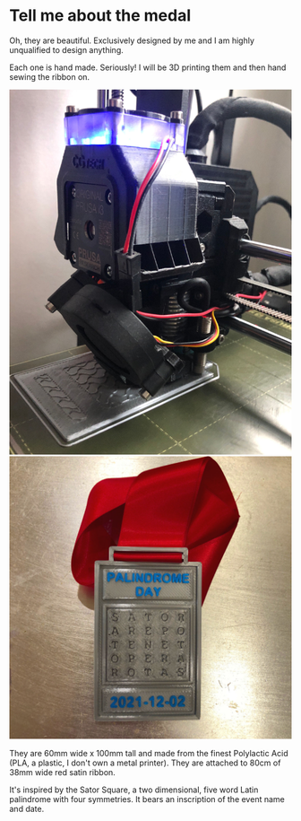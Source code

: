 # Tell me about the medal

Oh, they are beautiful. Exclusively designed by me and I am highly unqualified to design anything.

Each one is hand made. Seriously! I will be 3D printing them and then hand sewing the ribbon on.

![A picture of a medal being printed by a 3D printer](printing.JPG)
![A picture of a medal](medal2.JPG)

They are 60mm wide x 100mm tall and made from the finest Polylactic Acid (PLA, a plastic, I don't own a metal printer). They are attached to 80cm of 38mm wide red satin ribbon.

It's inspired by the Sator Square, a two dimensional, five word Latin palindrome with four symmetries. It bears an inscription of the event name and date.
